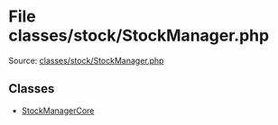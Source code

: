 File classes/stock/StockManager.php
=========

Source: [classes/stock/StockManager.php](https://github.com/PrestaShop/PrestaShop/blob/1.5.2.0/classes/stock/StockManager.php)


Classes
-------

* [StockManagerCore](class.StockManagerCore.md)

